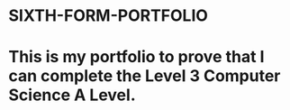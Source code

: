 # SIXTH-FORM-PORTFOLIO

# This is my portfolio to prove that I can complete the Level 3 Computer Science A Level.
